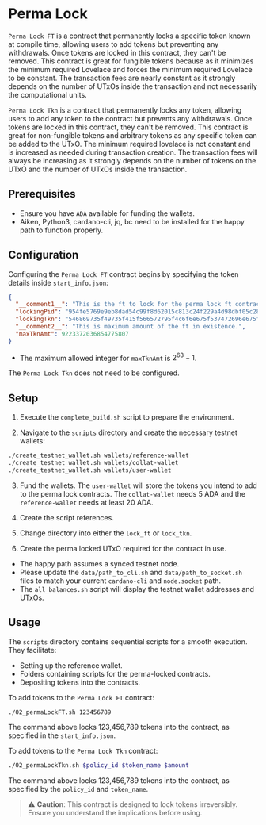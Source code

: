 # Perma Lock

`Perma Lock FT` is a contract that permanently locks a specific token known at compile time, allowing users to add tokens but preventing any withdrawals. Once tokens are locked in this contract, they can't be removed. This contract is great for fungible tokens because as it minimizes the minimum required Lovelace and forces the minimum required Lovelace to be constant. The transaction fees are nearly constant as it strongly depends on the number of UTxOs inside the transaction and not necessarily the computational units.

`Perma Lock Tkn` is a contract that permanently locks any token, allowing users to add any token to the contract but prevents any withdrawals. Once tokens are locked in this contract, they can't be removed. This contract is great for non-fungible tokens and arbitrary tokens as any specific token can be added to the UTxO. The minimum required lovelace is not constant and is increased as needed during transaction creation. The transaction fees will always be increasing as it strongly depends on the number of tokens on the UTxO and the number of UTxOs inside the transaction.

## **Prerequisites**
- Ensure you have `ADA` available for funding the wallets.
- Aiken, Python3, cardano-cli, jq, bc need to be installed for the happy path to function properly.

## **Configuration**

Configuring the `Perma Lock FT` contract begins by specifying the token details inside `start_info.json`:

```json
{
  "__comment1__": "This is the ft to lock for the perma lock ft contract",
  "lockingPid": "954fe5769e9eb8dad54c99f8d62015c813c24f229a4d98dbf05c28b9",
  "lockingTkn": "546869735f49735f415f566572795f4c6f6e675f537472696e675f5f5f5f5f5f",
  "__comment2__": "This is maximum amount of the ft in existence.",
  "maxTknAmt": 9223372036854775807
}
```

- The maximum allowed integer for `maxTknAmt` is $2^{63} - 1$.

The `Perma Lock Tkn` does not need to be configured.

## **Setup**

1. Execute the `complete_build.sh` script to prepare the environment.
   
2. Navigate to the `scripts` directory and create the necessary testnet wallets:

```bash
./create_testnet_wallet.sh wallets/reference-wallet
./create_testnet_wallet.sh wallets/collat-wallet
./create_testnet_wallet.sh wallets/user-wallet
```

3. Fund the wallets. The `user-wallet` will store the tokens you intend to add to the perma lock contracts. The `collat-wallet` needs 5 ADA and the `reference-wallet` needs at least 20 ADA.

4. Create the script references.

5. Change directory into either the `lock_ft` or `lock_tkn`.

6. Create the perma locked UTxO required for the contract in use.


- The happy path assumes a synced testnet node. 
- Please update the `data/path_to_cli.sh` and `data/path_to_socket.sh` files to match your current `cardano-cli` and `node.socket` path.
- The `all_balances.sh` script will display the testnet wallet addresses and UTxOs.

## **Usage**

The `scripts` directory contains sequential scripts for a smooth execution. They facilitate:

- Setting up the reference wallet.
- Folders containing scripts for the perma-locked contracts.
- Depositing tokens into the contracts.

To add tokens to the `Perma Lock FT` contract:

```bash
./02_permaLockFT.sh 123456789
```

The command above locks 123,456,789 tokens into the contract, as specified in the `start_info.json`.

To add tokens to the `Perma Lock Tkn` contract:

```bash
./02_permaLockTkn.sh $policy_id $token_name $amount
```

The command above locks 123,456,789 tokens into the contract, as specified by the `policy_id` and `token_name`.

> ⚠️ **Caution**: This contract is designed to lock tokens irreversibly. Ensure you understand the implications before using.
